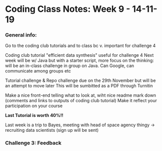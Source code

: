 # Coding Class Notes: Week 9 - 14-11-19

### General info:
Go to the coding club tutorials and to class bc v. important for challenge 4

Coding club tutorial "efficient data synthesis" useful for challenge 4 
Next week will be w/ Java but with a starter script, more focus on the thinking: will be an in-class challenge in group on Java.
Can Google, can communicate among groups etc

Tutorial challenge & Repo challenge due on the 29th November but will be an attempt to move later
This will be sumbitted as a PDF through Turnitin 

Make a nice front-end telling what to look at, wiht nice readme mark down (comments and links to outputs of coding club tutorial)
Make it reflect your participation on your course

**Last Tutorial is worth 40%!!**

Last week is a trip to Bayes, meeting with head of space agency thingy -> recruiting data scientists (sign up will be sent)



### Challenge 3: Feedback




